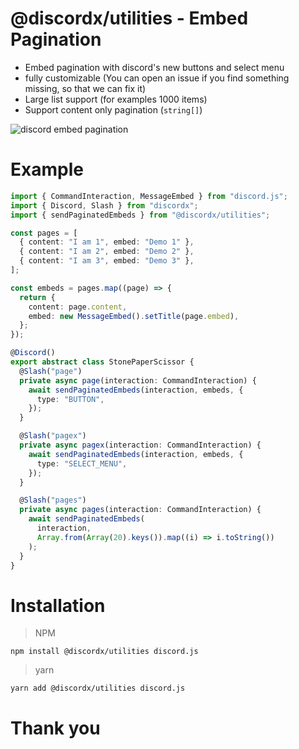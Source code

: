 # @discordx/utilities - Embed Pagination

- Embed pagination with discord's new buttons and select menu
- fully customizable (You can open an issue if you find something missing, so that we can fix it)
- Large list support (for examples 1000 items)
- Support content only pagination (`string[]`)

![discord embed pagination](https://github.com/oceanroleplay/discord.ts/raw/main/packages/utilities/images/discord-embed-pagination.jpg)

# Example

```ts
import { CommandInteraction, MessageEmbed } from "discord.js";
import { Discord, Slash } from "discordx";
import { sendPaginatedEmbeds } from "@discordx/utilities";

const pages = [
  { content: "I am 1", embed: "Demo 1" },
  { content: "I am 2", embed: "Demo 2" },
  { content: "I am 3", embed: "Demo 3" },
];

const embeds = pages.map((page) => {
  return {
    content: page.content,
    embed: new MessageEmbed().setTitle(page.embed),
  };
});

@Discord()
export abstract class StonePaperScissor {
  @Slash("page")
  private async page(interaction: CommandInteraction) {
    await sendPaginatedEmbeds(interaction, embeds, {
      type: "BUTTON",
    });
  }

  @Slash("pagex")
  private async pagex(interaction: CommandInteraction) {
    await sendPaginatedEmbeds(interaction, embeds, {
      type: "SELECT_MENU",
    });
  }

  @Slash("pages")
  private async pages(interaction: CommandInteraction) {
    await sendPaginatedEmbeds(
      interaction,
      Array.from(Array(20).keys()).map((i) => i.toString())
    );
  }
}
```

# Installation

> NPM

```
npm install @discordx/utilities discord.js
```

> yarn

```
yarn add @discordx/utilities discord.js
```

# Thank you
